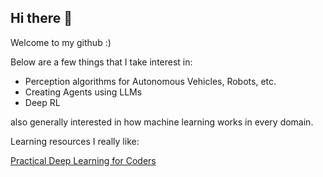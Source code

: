 ## Hi there 👋

Welcome to my github :)

Below are a few things that I take interest in:
- Perception algorithms for Autonomous Vehicles, Robots, etc.
- Creating Agents using LLMs
- Deep RL 

also generally interested in how machine learning works in every domain.

Learning resources I really like:

[Practical Deep Learning for Coders](https://course.fast.ai/)
<!--
**mehullakra/mehullakra** is a ✨ _special_ ✨ repository because its `README.md` (this file) appears on your GitHub profile.

Here are some ideas to get you started:

- 🔭 I’m currently working on ...
- 🌱 I’m currently learning ...
- 👯 I’m looking to collaborate on ...
- 🤔 I’m looking for help with ...
- 💬 Ask me about ...
- 📫 How to reach me: ...
- 😄 Pronouns: ...
- ⚡ Fun fact: ...
-->
